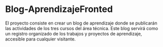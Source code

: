 # Blog-AprendizajeFronted
El proyecto consiste en crear un blog de aprendizaje donde se publicarán las actividades de los tres cursos del área técnica. Este blog servirá como un registro organizado de los trabajos y proyectos de aprendizaje, accesible para cualquier visitante.
